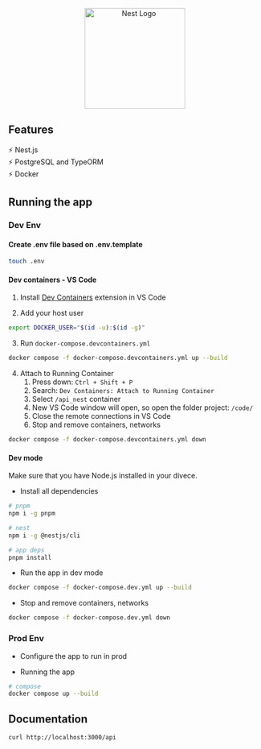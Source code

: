 <p align="center">
  <a href="http://nestjs.com/" target="blank"><img src="https://nestjs.com/img/logo-small.svg" width="200" alt="Nest Logo" /></a>
</p>

## Features

⚡️ Nest.js\
⚡️ PostgreSQL and TypeORM\
⚡️ Docker

## Running the app

### Dev Env

#### Create .env file based on .env.template

```bash
touch .env
```

#### Dev containers - VS Code

1. Install [Dev Containers](https://marketplace.visualstudio.com/items?itemName=ms-vscode-remote.remote-containers) extension in VS Code

2. Add your host user

```bash
export DOCKER_USER="$(id -u):$(id -g)"
```

3. Run `docker-compose.devcontainers.yml`

```bash
docker compose -f docker-compose.devcontainers.yml up --build
```

4. Attach to Running Container
   1. Press down: `Ctrl + Shift + P`
   2. Search: `Dev Containers: Attach to Running Container`
   3. Select `/api_nest` container
   4. New VS Code window will open, so open the folder project: `/code/`
   5. Close the remote connections in VS Code
   6. Stop and remove containers, networks

```bash
docker compose -f docker-compose.devcontainers.yml down
```

#### Dev mode

Make sure that you have Node.js installed in your divece.

- Install all dependencies

```bash
# pnpm
npm i -g pnpm

# nest
npm i -g @nestjs/cli

# app deps
pnpm install
```

- Run the app in dev mode

```bash
docker compose -f docker-compose.dev.yml up --build
```

- Stop and remove containers, networks

```bash
docker compose -f docker-compose.dev.yml down
```

### Prod Env

- Configure the app to run in prod

- Running the app

```bash
# compose
docker compose up --build
```

## Documentation

```bash
curl http://localhost:3000/api
```
